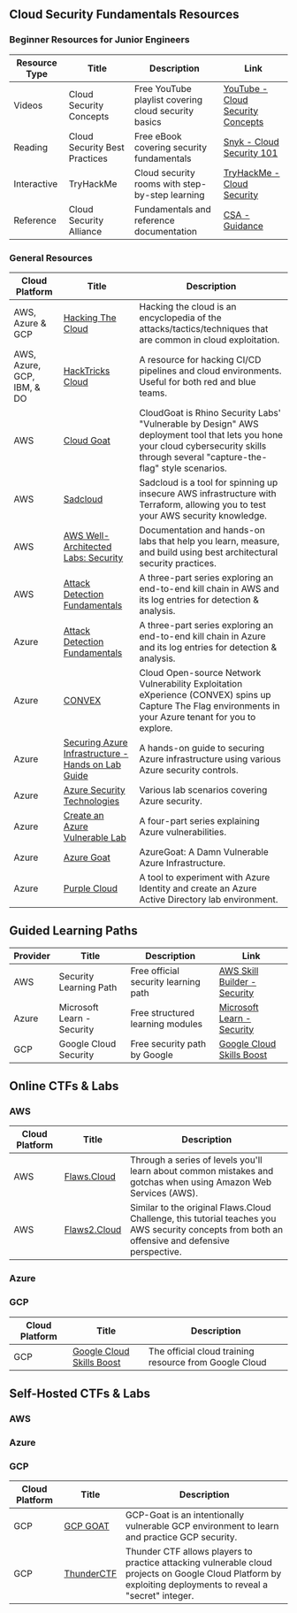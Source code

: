 ## Cloud Security Fundamentals Resources

### Beginner Resources for Junior Engineers

| Resource Type | Title | Description | Link |
| ------------- | ----- | ----------- | ---- |
| Videos | Cloud Security Concepts | Free YouTube playlist covering cloud security basics | [YouTube - Cloud Security Concepts](https://www.youtube.com/playlist?list=PLhr1KZpdzukf_Dfg4AaXdQkC_JJX9-Gk8) |
| Reading | Cloud Security Best Practices | Free eBook covering security fundamentals | [Snyk - Cloud Security 101](https://snyk.io/learn/cloud-security/) |
| Interactive | TryHackMe | Cloud security rooms with step-by-step learning | [TryHackMe - Cloud Security](https://tryhackme.com/module/cloud-security) |
| Reference | Cloud Security Alliance | Fundamentals and reference documentation | [CSA - Guidance](https://cloudsecurityalliance.org/research/guidance/) |

### General Resources

| Cloud Platform             | Title                                                                                                                                  | Description                                                                                                                                                                         |
| -------------------------- | -------------------------------------------------------------------------------------------------------------------------------------- | ----------------------------------------------------------------------------------------------------------------------------------------------------------------------------------- |
| AWS, Azure & GCP           | [Hacking The Cloud](https://hackingthe.cloud/)                                                                                         | Hacking the cloud is an encyclopedia of the attacks/tactics/techniques that are common in cloud exploitation.                                                                       |
| AWS, Azure, GCP, IBM, & DO | [HackTricks Cloud](https://cloud.hacktricks.xyz/)                                                                                      | A resource for hacking CI/CD pipelines and cloud environments. Useful for both red and blue teams.                                                                                  |
| AWS                        | [Cloud Goat](https://github.com/RhinoSecurityLabs/cloudgoat)                                                                           | CloudGoat is Rhino Security Labs' "Vulnerable by Design" AWS deployment tool that lets you hone your cloud cybersecurity skills through several "capture-the-flag" style scenarios. |
| AWS                        | [Sadcloud](https://github.com/nccgroup/sadcloud)                                                                                       | Sadcloud is a tool for spinning up insecure AWS infrastructure with Terraform, allowing you to test your AWS security knowledge.                                                    |
| AWS                        | [AWS Well-Architected Labs: Security](https://www.wellarchitectedlabs.com/security/)                                                   | Documentation and hands-on labs that help you learn, measure, and build using best architectural security practices.                                                                |
| AWS                        | [Attack Detection Fundamentals](https://labs.withsecure.com/publications/attack-detection-fundamentals-2021-aws-lab-1)                 | A three-part series exploring an end-to-end kill chain in AWS and its log entries for detection & analysis.                                                                         |
| Azure                      | [Attack Detection Fundamentals](https://labs.withsecure.com/publications/attack-detection-fundamentals-2021-azure-lab-1)               | A three-part series exploring an end-to-end kill chain in Azure and its log entries for detection & analysis.                                                                       |
| Azure                      | [CONVEX](https://github.com/Azure/CONVEX)                                                                                              | Cloud Open-source Network Vulnerability Exploitation eXperience (CONVEX) spins up Capture The Flag environments in your Azure tenant for you to explore.                            |
| Azure                      | [Securing Azure Infrastructure - Hands on Lab Guide](https://github.com/azurecitadel/azure-security-lab)                               | A hands-on guide to securing Azure infrastructure using various Azure security controls.                                                                                            |
| Azure                      | [Azure Security Technologies](https://microsoftlearning.github.io/AZ500-AzureSecurityTechnologies/)                                    | Various lab scenarios covering Azure security.                                                                                                                                      |
| Azure                      | [Create an Azure Vulnerable Lab](https://0xpwn.wordpress.com/2022/03/05/setting-up-an-azure-pentest-lab-part-1-anonymous-blob-access/) | A four-part series explaining Azure vulnerabilities.                                                                                                                                |
| Azure                      | [Azure Goat](https://github.com/ine-labs/AzureGoat)                                                                                    | AzureGoat: A Damn Vulnerable Azure Infrastructure.                                                                                                                                  |
| Azure                      | [Purple Cloud](https://github.com/iknowjason/PurpleCloud)                                                                              | A tool to experiment with Azure Identity and create an Azure Active Directory lab environment.                                                                                      |

## Guided Learning Paths

| Provider | Title | Description | Link |
| -------- | ----- | ----------- | ---- |
| AWS | Security Learning Path | Free official security learning path | [AWS Skill Builder - Security](https://explore.skillbuilder.aws/learn/public/learning_plan/view/96/security-learning-plan) |
| Azure | Microsoft Learn - Security | Free structured learning modules | [Microsoft Learn - Security](https://learn.microsoft.com/en-us/training/browse/?products=azure&subject=security) |
| GCP | Google Cloud Security | Free security path by Google | [Google Cloud Skills Boost](https://www.cloudskillsboost.google/paths/16) |


## Online CTFs & Labs

### AWS

| Cloud Platform | Title                                | Description                                                                                                                                      |
| -------------- | ------------------------------------ | ------------------------------------------------------------------------------------------------------------------------------------------------ |
| AWS            | [Flaws.Cloud](http://flaws.cloud/)   | Through a series of levels you'll learn about common mistakes and gotchas when using Amazon Web Services (AWS).                                  |
| AWS            | [Flaws2.Cloud](http://flaws2.cloud/) | Similar to the original Flaws.Cloud Challenge, this tutorial teaches you AWS security concepts from both an offensive and defensive perspective. |
###  Azure

### GCP
| Cloud Platform | Title                                                             | Description                                            |
| -------------- | ----------------------------------------------------------------- | ------------------------------------------------------ |
| GCP            | [Google Cloud Skills Boost](https://www.cloudskillsboost.google/) | The official cloud training resource from Google Cloud |


## Self-Hosted CTFs & Labs
### AWS
### Azure
### GCP

| Cloud Platform | Title                                          | Description                                                                                                                                                 |
| -------------- | ---------------------------------------------- | ----------------------------------------------------------------------------------------------------------------------------------------------------------- |
| GCP            | [GCP GOAT](https://gcpgoat.joshuajebaraj.com/) | GCP-Goat is an intentionally vulnerable GCP environment to learn and practice GCP security.                                                                 |
| GCP            | [ThunderCTF](https://thunder-ctf.cloud)        | Thunder CTF allows players to practice attacking vulnerable cloud projects on Google Cloud Platform by exploiting deployments to reveal a "secret" integer. |